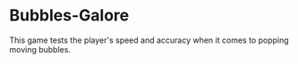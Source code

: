 # Bubbles-Galore
This game tests the player's speed and accuracy when it comes to popping moving bubbles. 

